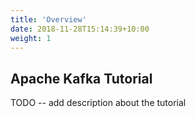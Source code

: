 ```yaml
---
title: 'Overview'
date: 2018-11-28T15:14:39+10:00
weight: 1
---
```


## Apache Kafka Tutorial

TODO -- add description about the tutorial
